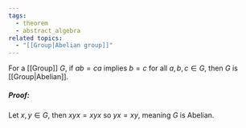 ```yaml
---
tags:
  - theorem
  - abstract_algebra
related topics:
  - "[[Group|Abelian group]]"
---
```

For a [[Group]] $G$, if $ab=ca$ implies $b=c$ for all $a,b,c\in G$, then $G$ is [[Group|Abelian]].
##### Proof:
Let $x,y\in G$, then $xyx=xyx$ so $yx=xy$, meaning $G$ is Abelian.